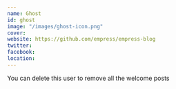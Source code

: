 ```yaml
---
name: Ghost
id: ghost
image: "/images/ghost-icon.png"
cover: 
website: https://github.com/empress/empress-blog
twitter: 
facebook: 
location: 
---
```


You can delete this user to remove all the welcome posts
